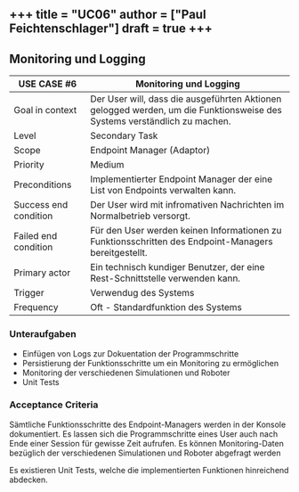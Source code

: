 +++
title = "UC06"
author = ["Paul Feichtenschlager"]
draft = true
+++
---

## Monitoring und Logging

| USE CASE **#6**       | Monitoring und Logging                                 |
|-----------------------|---------------------------------------------------------------------|
| Goal in context       | Der User will, dass die ausgeführten Aktionen gelogged werden, um die Funktionsweise des Systems verständlich zu machen. |
| Level                 | Secondary Task                             |
| Scope                 | Endpoint Manager (Adaptor)                                                 |
| Priority              | Medium                                                        |
| Preconditions         | Implementierter Endpoint Manager der eine List von Endpoints verwalten kann.       |
| Success end condition | Der User wird mit infromativen Nachrichten im Normalbetrieb versorgt. |
| Failed end condition  | Für den User werden keinen Informationen zu Funktionsschritten des Endpoint-Managers bereitgestellt. |
| Primary actor         | Ein technisch kundiger Benutzer, der eine Rest-Schnittstelle verwenden kann.  |
| Trigger               | Verwendug des Systems                                            |
| Frequency             | Oft - Standardfunktion des Systems                  |


### Unteraufgaben
- Einfügen von Logs zur Dokuentation der Programmschritte 
- Persistierung der Funktionsschritte um ein Monitoring zu ermöglichen
- Monitoring der verschiedenen Simulationen und Roboter
- Unit Tests

### Acceptance Criteria
Sämtliche Funktionsschritte des Endpoint-Managers werden in der Konsole dokumentiert. 
Es lassen sich die Programmschritte eines User auch nach Ende einer Session für gewisse Zeit aufrufen.
Es können Monitoring-Daten bezüglich der verschiedenen Simulationen und Roboter abgefragt werden

Es existieren Unit Tests, welche die implementierten Funktionen hinreichend abdecken.

